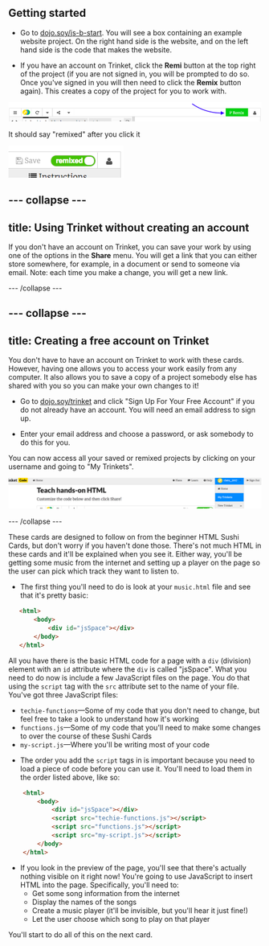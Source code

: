 ## Getting started

+ Go to [dojo.soy/js-b-start](http://dojo.soy/js-b-start). You will see a box containing an example website project. On the right hand side is the website, and on the left hand side is the code that makes the website.

+ If you have an account on Trinket, click the **Remi** button at the top right of the project \(if you are not signed in, you will be prompted to do so. Once you've signed in you will then need to click the **Remix** button again\). This creates a copy of the project for you to work with. 

![Remix button](images/tktRemixButtonArrow.png)

It should say "remixed" after you click it
  
![Button now says "remixed"](images/tktRemixedSmall.png)

--- collapse ---
---
title: Using Trinket without creating an account
---

If you don't have an account on Trinket, you can save your work by using one of the options in the **Share** menu. You will get a link that you can either store somewhere, for example, in a document or send to someone via email.
Note: each time you make a change, you will get a new link.

--- /collapse ---

--- collapse ---
---
title: Creating a free account on Trinket
---

You don't have to have an account on Trinket to work with these cards.
However, having one allows you to access your work easily from any computer. It also allows you to save a copy of a project somebody else has shared with you so you can make your own changes to it!

+ Go to [dojo.soy/trinket](http://dojo.soy/trinket) and click "Sign Up For Your Free Account" if you do not already have an account. You will need an email address to sign up. 

+ Enter your email address and choose a password, or ask somebody to do this for you.

 You can now access all your saved or remixed projects by clicking on your username and going to "My Trinkets".

!["My Trinkets" menu item](images/MyTrinketsMenuWide.png)

--- /collapse ---

These cards are designed to follow on from the beginner HTML Sushi Cards, but don't worry if you haven't done those. There's not much HTML in these cards and it'll be explained when you see it. Either way, you'll be getting some music from the internet and setting up a player on the page so the user can pick which track they want to listen to. 

+ The first thing you'll need to do is look at your `music.html` file and see that it's pretty basic:

```html
   <html>
       <body>
           <div id="jsSpace"></div>
       </body>
   </html>
```

All you have there is the basic HTML code for a page with a `div` \(division\) element with an `id` attribute where the `div` is called "jsSpace". What you need to do now is include a few JavaScript files on the page. You do that using the `script` tag with the `src` attribute set to the name of your file. You've got three JavaScript files:

  * `techie-functions`—Some of my code that you don't need to change, but feel free to take a look to understand how it's working
  * `functions.js`—Some of my code that you'll need to make some changes to over the course of these Sushi Cards
  * `my-script.js`—Where you'll be writing most of your code

+ The order you add the `script` tags in is important because you need to load a piece of code before you can use it. You'll need to load them in the order listed above, like so:

```html
    <html>
        <body>
            <div id="jsSpace"></div>
            <script src="techie-functions.js"></script>
            <script src="functions.js"></script>
            <script src="my-script.js"></script>
        </body>
    </html>
```

+ If you look in the preview of the page, you'll see that there's actually nothing visible on it right now! You're going to use JavaScript to insert HTML into the page. Specifically, you'll need to:
  * Get some song information from the internet
  * Display the names of the songs
  * Create a music player (it'll be invisible, but you'll hear it just fine!)
  * Let the user choose which song to play on that player
  
You'll start to do all of this on the next card.

